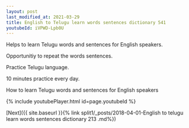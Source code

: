 ```yaml
---
layout: post
last_modified_at: 2021-03-29
title: English to Telugu learn words sentences dictionary 541 
youtubeId: iVPWD-Lpb0U
---
```

 
 
Helps to learn Telugu words and sentences for English speakers.

Opportunitiy to repeat the words sentences. 

Practice Telugu language. 
 
10 minutes practice every day. 
 
How to learn Telugu words and sentences for English speakers 
 
{% include youtubePlayer.html id=page.youtubeId %}
 
 
[Next]({{ site.baseurl }}{% link  split1/_posts/2018-04-01-English to telugu learn words sentences dictionary 213 .md%})
 
